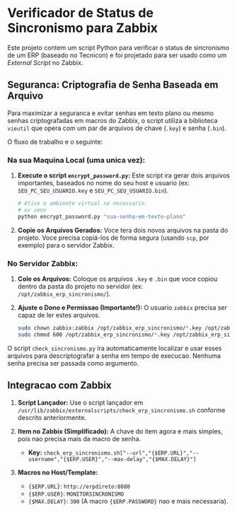 # Verificador de Status de Sincronismo para Zabbix

Este projeto contem um script Python para verificar o status de sincronismo de um ERP (baseado no Tecnicon) e foi projetado para ser usado como um *External Script* no Zabbix.

## Seguranca: Criptografia de Senha Baseada em Arquivo

Para maximizar a seguranca e evitar senhas em texto plano ou mesmo senhas criptografadas em macros do Zabbix, o script utiliza a biblioteca `vieutil` que opera com um par de arquivos de chave (`.key`) e senha (`.bin`).

O fluxo de trabalho e o seguinte:

### Na sua Maquina Local (uma unica vez):

1.  **Execute o script `encrypt_password.py`:**
    Este script ira gerar dois arquivos importantes, baseados no nome do seu host e usuario (ex: `SEU_PC_SEU_USUARIO.key` e `SEU_PC_SEU_USUARIO.bin`).
    ```bash
    # Ative o ambiente virtual se necessario
    # uv venv
    python encrypt_password.py "sua-senha-em-texto-plano"
    ```

2.  **Copie os Arquivos Gerados:**
    Voce tera dois novos arquivos na pasta do projeto. Voce precisa copiá-los de forma segura (usando `scp`, por exemplo) para o servidor Zabbix.

### No Servidor Zabbix:

1.  **Cole os Arquivos:**
    Coloque os arquivos `.key` e `.bin` que voce copiou dentro da pasta do projeto no servidor (ex: `/opt/zabbix_erp_sincronismo/`).

2.  **Ajuste o Dono e Permissao (Importante!):**
    O usuario `zabbix` precisa ser capaz de ler estes arquivos.
    ```bash
    sudo chown zabbix:zabbix /opt/zabbix_erp_sincronismo/*.key /opt/zabbix_erp_sincronismo/*.bin
    sudo chmod 600 /opt/zabbix_erp_sincronismo/*.key /opt/zabbix_erp_sincronismo/*.bin
    ```

O script `check_sincronismo.py` ira automaticamente localizar e usar esses arquivos para descriptografar a senha em tempo de execucao. Nenhuma senha precisa ser passada como argumento.

## Integracao com Zabbix

1.  **Script Lançador:**
    Use o script lançador em `/usr/lib/zabbix/externalscripts/check_erp_sincronismo.sh` conforme descrito anteriormente.

2.  **Item no Zabbix (Simplificado):**
    A chave do item agora e mais simples, pois nao precisa mais da macro de senha.
    - **Key:** `check_erp_sincronismo.sh["--url","{$ERP.URL}","--username","{$ERP.USER}","--max-delay","{$MAX.DELAY}"]`

3.  **Macros no Host/Template:**
    - `{$ERP.URL}`: `http://erpdireto:8080`
    - `{$ERP.USER}`: `MONITORSINCRONISMO`
    - `{$MAX.DELAY}`: `300`
    (A macro `{$ERP.PASSWORD}` nao e mais necessaria).